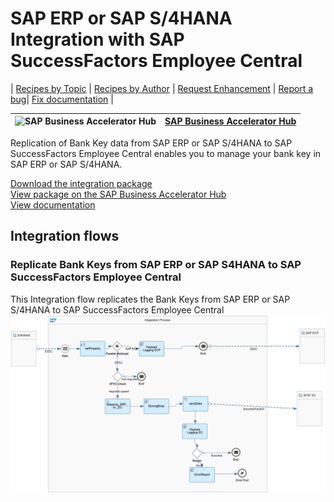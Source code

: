 # SAP ERP or SAP S/4HANA Integration with SAP SuccessFactors Employee Central

\| [Recipes by Topic](../../readme.md ) \| [Recipes by Author](../../author.md ) \| [Request Enhancement](https://github.com/SAP-samples/cloud-integration-flow/issues/new?assignees=&labels=Recipe%20Fix,enhancement&template=recipe-request.md&title=Improve%20SAP%20ERP%20or%20SAP%20S/4HANA%20Integration%20with%20SAP%20SuccessFactors%20Employee%20Central) \| [Report a bug](https://github.com/SAP-samples/cloud-integration-flow/issues/new?assignees=&labels=Recipe%20Fix,bug&template=bug_report.md&title=Issue%20with%20SAP%20ERP%20or%20SAP%20S/4HANA%20Integration%20with%20SAP%20SuccessFactors%20Employee%20Central)\| [Fix documentation](https://github.com/SAP-samples/cloud-integration-flow/issues/new?assignees=&labels=Recipe%20Fix,documentation&template=bug_report.md&title=Docu%20fix%20SAP%20ERP%20or%20SAP%20S/4HANA%20Integration%20with%20SAP%20SuccessFactors%20Employee%20Central) \|

 ![SAP Business Accelerator Hub](https://github.com/SAPAPIBusinessHub.png?size=50 ) | [SAP Business Accelerator Hub](https://api.sap.com/allcommunity) |
 ----|----| 

<p>Replication of Bank Key data from SAP ERP or SAP S/4HANA to SAP SuccessFactors Employee Central enables you to manage your bank key in SAP ERP or SAP S/4HANA.</p>

[Download the integration package](SAPERPorSAPS4HANAIntegrationwithSAPSuccessFactorsEmployeeCentralBankKey.zip)\
[View package on the SAP Business Accelerator Hub](https://api.sap.com/package/SAPERPorSAPS4HANAIntegrationwithSAPSuccessFactorsEmployeeCentralBankKey)\
[View documentation](SAPERPorSAPS4HANAIntegrationwithSAPSuccessFactorsEmployeeCentralBankKey.pdf)
 ## Integration flows
### Replicate Bank Keys from SAP ERP or SAP S4HANA to SAP SuccessFactors Employee Central
This Integration flow replicates the Bank Keys from SAP ERP or SAP S/4HANA to SAP SuccessFactors Employee Central \
 ![input-image](Replicate_Bank_Keys_from_SAP_ERP_or_SAP_S4HANA_to_SAP_SuccessFactors_Employee_Central.jpg)
